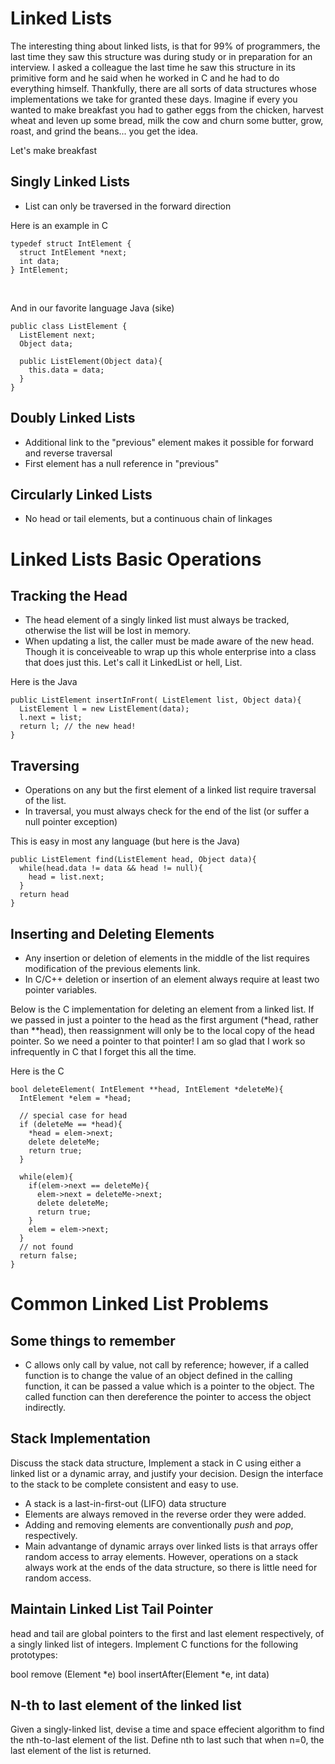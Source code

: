 Linked Lists
============

The interesting thing about linked lists, is that for 99% of programmers, the last time they saw this structure was during study or in preparation for an interview.
I asked a colleague the last time he saw this structure in its primitive form and he said when he worked in C and he had to do everything himself. Thankfully, there are all sorts of data structures whose implementations we take for granted these days. Imagine if every you wanted to make breakfast you had to gather eggs from the chicken, harvest wheat and leven up some bread, milk the cow and churn some butter, grow, roast, and grind the beans... you get the idea.

Let's make breakfast


Singly Linked Lists
-------------------

* List can only be traversed in the forward direction

Here is an example in C

    typedef struct IntElement {
      struct IntElement *next;
      int data;
    } IntElement;

<br>

And in our favorite language Java (sike)

    public class ListElement {
      ListElement next;
      Object data;

      public ListElement(Object data){
        this.data = data;
      }
    }

Doubly Linked Lists
-------------------

* Additional link to the "previous" element makes it possible for forward and reverse traversal
* First element has a null reference in "previous"

Circularly Linked Lists
-----------------------
* No head or tail elements, but a continuous chain of linkages


Linked Lists Basic Operations
=============================

Tracking the Head
-----------------

* The head element of a singly linked list must always be tracked, otherwise the list will be lost in memory.
* When updating a list, the caller must be made aware of the new head. Though it is conceiveable to wrap up this whole enterprise into a class that does just this. Let's call it LinkedList or hell, List.

Here is the Java

    public ListElement insertInFront( ListElement list, Object data){
      ListElement l = new ListElement(data);
      l.next = list;
      return l; // the new head!
    }

Traversing
----------
* Operations on any but the first element of a linked list require traversal of the list.
* In traversal, you must always check for the end of the list (or suffer a null pointer exception)

This is easy in most any language (but here is the Java)  

    public ListElement find(ListElement head, Object data){
      while(head.data != data && head != null){
        head = list.next;
      }
      return head
    }


Inserting and Deleting Elements
-------------------------------
* Any insertion or deletion of elements in the middle of the list requires modification of the previous elements link.
* In C/C++ deletion or insertion of an element always require at least two pointer variables.

Below is the C implementation for deleting an element from a linked list. If we passed in just a pointer to the head as the first argument (*head, rather than **head), then reassignment will only be to the local copy of the head pointer. So we need a pointer to that pointer! I am so glad that I work so infrequently in C that I forget this all the time.

Here is the C

    bool deleteElement( IntElement **head, IntElement *deleteMe){
      IntElement *elem = *head;

      // special case for head
      if (deleteMe == *head){
        *head = elem->next;
        delete deleteMe;
        return true;
      }

      while(elem){
        if(elem->next == deleteMe){
          elem->next = deleteMe->next;
          delete deleteMe;
          return true;
        }
        elem = elem->next;
      }
      // not found
      return false;
    }



Common Linked List Problems
===========================

Some things to remember
-----------------------

* C allows only call by value, not call by reference; however, if a called function is to change the value of an object defined in the calling function, it can be passed a value which is a pointer to the object. The called function can then dereference the pointer to access the object indirectly.

Stack Implementation
--------------------

Discuss the stack data structure, Implement a stack in C using either a linked list or a dynamic array, and justify your decision. Design the interface to the stack to be complete consistent and easy to use.

* A stack is a last-in-first-out (LIFO) data structure
* Elements are always removed in the reverse order they were added.
* Adding and removing elements are conventionally _push_ and _pop_, respectively.
* Main advantange of dynamic arrays over linked lists is that arrays offer random access to array elements. However, operations on a stack always work at the ends of the data structure, so there is little need for random access.


Maintain Linked List Tail Pointer
---------------------------------

head and tail are global pointers to the first and last element respectively, of a singly linked list of integers. Implement C functions for the following prototypes:

  bool remove (Element *e)
  bool insertAfter(Element *e, int data)

N-th to last element of the linked list
---------------------------------------

Given a singly-linked list, devise a time and space effecient algorithm to find the nth-to-last element of the list. Define nth to last such that when n=0, the last element of the list is returned.
